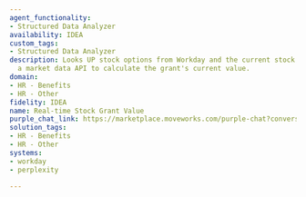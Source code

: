 ```yaml
---
agent_functionality:
- Structured Data Analyzer
availability: IDEA
custom_tags:
- Structured Data Analyzer
description: Looks UP stock options from Workday and the current stock price from
  a market data API to calculate the grant's current value.
domain:
- HR - Benefits
- HR - Other
fidelity: IDEA
name: Real-time Stock Grant Value
purple_chat_link: https://marketplace.moveworks.com/purple-chat?conversation=%7B%22messages%22%3A%5B%7B%22parts%22%3A%5B%7B%22richText%22%3A%22I+want+to+know+how+much+my+next+stock+grant+is+worth.%22%7D%5D%2C%22role%22%3A%22user%22%7D%2C%7B%22parts%22%3A%5B%7B%22richText%22%3A%22%3Cp%3EGot+it%2C+let+me+check+your+upcoming+stock+grant+and+Workday+and+the+latest+stock+price+from+Perplexity.+%3C%2Fp%3E%22%7D%2C%7B%22reasoningSteps%22%3A%5B%7B%22richText%22%3A%22Looking+up+stock+grant+details+in+Workday%22%2C%22status%22%3A%22success%22%7D%2C%7B%22richText%22%3A%22Looking+up+share+price+through+Perplexity.+%22%2C%22status%22%3A%22success%22%7D%2C%7B%22richText%22%3A%22Running+Structured+Data+Analyzer%22%7D%5D%7D%2C%7B%22apiBlock%22%3A%7B%22title%22%3A%22Structured+Data+Analyzer%22%2C%22connectorName%22%3A%22moveworks%22%2C%22code%22%3A%22%23+Data+Mapping%5Cnstock_options+%3D+workday_equity_lookup.grants.number_of_shares%5Cnstrike_price+%3D+workday_equity_lookup.grants.strike_price%5Cncurrent_stock_price+%3D+perplexity_stock.stock_details.price%5Cn%5Cn%23+Calculate+the+value+of+the+stock+grant%5Cnprofit_per_share+%3D+current_stock_price+-+strike_price%5Cntotal_value+%3D+profit_per_share+*+stock_options%22%2C%22caption%22%3A%22The+Structured+Data+Analyzer+dynamically+generates+Python+code+based+on+the+User%27s+Statement%22%7D%7D%2C%7B%22richText%22%3A%22%3Cp%3E%3Cbr%3EYour+next+stock+grant+is+for+%3Cstrong%3E250+options%3C%2Fstrong%3E+at+a+strike+price+of%3Cstrong%3E+%24100.00.%3C%2Fstrong%3E%3C%2Fp%3E%3Cp%3EThe+current+stock+price+is+%3Cstrong%3E%24110.50.%3C%2Fstrong%3E%3C%2Fp%3E%3Cp%3E%3Cbr%3E%3C%2Fp%3E%3Cp%3EThat+makes+your+grant+worth+approximately%3Cstrong%3E+%242%2C625.00%3C%2Fstrong%3E+%28before+taxes+and+assuming+immediate+exercisability%29.%3C%2Fp%3E%22%7D%2C%7B%22citations%22%3A%5B%7B%22connectorName%22%3A%22workday%22%2C%22citationTitle%22%3A%222025+Stock+Grant%22%7D%2C%7B%22connectorName%22%3A%22perplexity%22%2C%22citationTitle%22%3A%22ACME+Stock+Price%22%7D%5D%7D%5D%2C%22role%22%3A%22assistant%22%2C%22showFeedbackTray%22%3Afalse%7D%5D%2C%22assistantConfig%22%3A%7B%22userName%22%3A%22Moveworks%22%2C%22initials%22%3A%22U%22%2C%22providedIcon%22%3A%22silhoutte%22%7D%7D
solution_tags:
- HR - Benefits
- HR - Other
systems:
- workday
- perplexity

---
```

